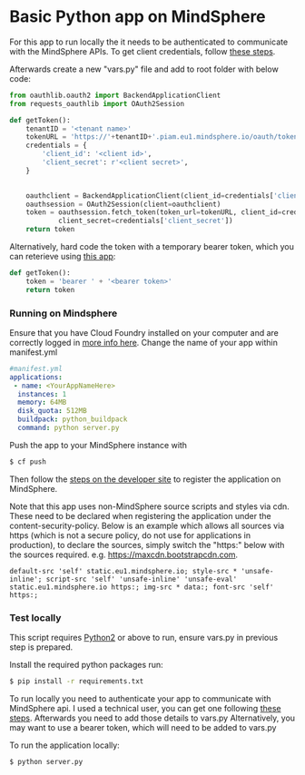 # Basic Python app on MindSphere

For this app to run locally the it needs to be authenticated to communicate with the MindSphere APIs. To get client credentials, follow [these steps](https://developer.mindsphere.io/howto/howto-selfhosted/index.html#step-1-create-service-credentials).

Afterwards create a new "vars.py" file and add to root folder with below code:

```py
from oauthlib.oauth2 import BackendApplicationClient
from requests_oauthlib import OAuth2Session

def getToken():
    tenantID = '<tenant name>'
    tokenURL = 'https://'+tenantID+'.piam.eu1.mindsphere.io/oauth/token'
    credentials = {
        'client_id': '<client id>',
        'client_secret': r'<client secret>',
    }
    

    oauthclient = BackendApplicationClient(client_id=credentials['client_id'])
    oauthsession = OAuth2Session(client=oauthclient)
    token = oauthsession.fetch_token(token_url=tokenURL, client_id=credentials['client_id'],
            client_secret=credentials['client_secret'])
    return token
```

Alternatively, hard code the token with a temporary bearer token, which you can reterieve using [this app](https://github.com/rexkc/mdsp-token-vendor):

```py
def getToken():
    token = 'bearer ' + '<bearer token>'
    return token
```

### Running on Mindsphere
Ensure that you have Cloud Foundry installed on your computer and are correctly logged in [more info here](https://developer.mindsphere.io/howto/howto-cloud-foundry/index.html).
Change the name of your app within manifest.yml
```yaml
#manifest.yml
applications:
 - name: <YourAppNameHere>
  instances: 1
  memory: 64MB
  disk_quota: 512MB
  buildpack: python_buildpack
  command: python server.py
```
Push the app to your MindSphere instance with
```sh
$ cf push
```
Then follow the [steps on the developer site](https://developer.mindsphere.io/howto/howto-cf-running-app.html#deploy-the-application-to-cloud-foundry-via-cf-cli) to register the application on MindSphere.

Note that this app uses non-MindSphere source scripts and styles via cdn. These need to be declared when registering the application under the content-security-policy. Below is an example which allows all sources via https (which is not a secure policy, do not use for applications in production), to declare the sources, simply switch the "https:" below with the sources required. e.g. https://maxcdn.bootstrapcdn.com.

```
default-src 'self' static.eu1.mindsphere.io; style-src * 'unsafe-inline'; script-src 'self' 'unsafe-inline' 'unsafe-eval' static.eu1.mindsphere.io https:; img-src * data:; font-src 'self' https:;
```

### Test locally
This script requires [Python2](https://www.python.org/download/releases/2.0/) or above to run, ensure vars.py in previous step is prepared.

Install the required python packages run:
```sh
$ pip install -r requirements.txt
```
To run locally you need to authenticate your app to communicate with MindSphere api. I used a technical user, you can get one following  [these steps](https://developer.mindsphere.io/howto/howto-selfhosted/index.html#step-1-create-service-credentials).  Afterwards you need to add those details to vars.py
Alternatively, you may want to use a bearer token, which will need to be added to vars.py

To run the application locally:
```sh
$ python server.py
```
